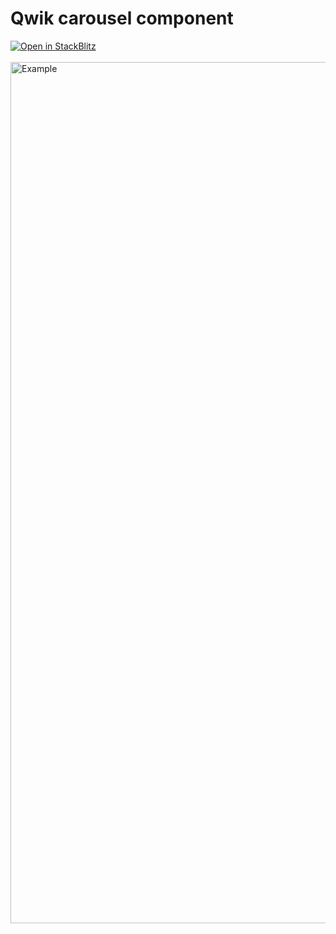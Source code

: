 # Qwik carousel component

<a href="https://stackblitz.com/github/gioboa/qwik-carousel?file=src%2Froutes%2Findex.tsx">
  <img
    alt="Open in StackBlitz"
    src="https://developer.stackblitz.com/img/open_in_stackblitz.svg"
  />
</a>
<br><br>


<img width="1378" alt="Example" src="https://user-images.githubusercontent.com/35845425/225600002-772d4768-5075-43c3-a6df-e80c99773eaa.png">
